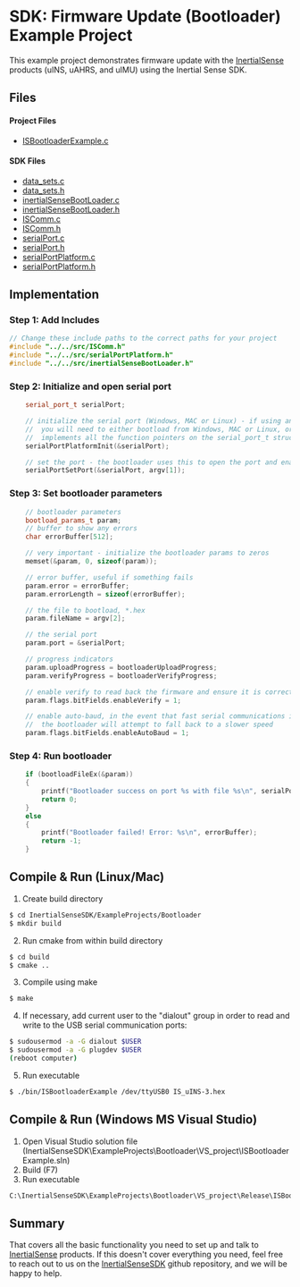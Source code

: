 # SDK: Firmware Update (Bootloader) Example Project

This example project demonstrates firmware update with the <a href="https://inertialsense.com">InertialSense</a> products (uINS, uAHRS, and uIMU) using the Inertial Sense SDK.

## Files

#### Project Files

* [ISBootloaderExample.c](https://github.com/inertialsense/InertialSenseSDK/tree/master/ExampleProjects/Bootloader/ISBootloaderExample.c)

#### SDK Files
 
* [data_sets.c](https://github.com/inertialsense/InertialSenseSDK/tree/master/src/data_sets.c)
* [data_sets.h](https://github.com/inertialsense/InertialSenseSDK/tree/master/src/data_sets.h)
* [inertialSenseBootLoader.c](https://github.com/inertialsense/InertialSenseSDK/tree/master/src/inertialSenseBootLoader.c)
* [inertialSenseBootLoader.h](https://github.com/inertialsense/InertialSenseSDK/tree/master/src/inertialSenseBootLoader.h)
* [ISComm.c](https://github.com/inertialsense/InertialSenseSDK/tree/master/src/ISComm.c)
* [ISComm.h](https://github.com/inertialsense/InertialSenseSDK/tree/master/src/ISComm.h)
* [serialPort.c](https://github.com/inertialsense/InertialSenseSDK/tree/master/src/serialPort.c)
* [serialPort.h](https://github.com/inertialsense/InertialSenseSDK/tree/master/src/serialPort.h)
* [serialPortPlatform.c](https://github.com/inertialsense/InertialSenseSDK/tree/master/src/serialPortPlatform.c)
* [serialPortPlatform.h](https://github.com/inertialsense/InertialSenseSDK/tree/master/src/serialPortPlatform.h)


## Implementation

### Step 1: Add Includes

```C++
// Change these include paths to the correct paths for your project
#include "../../src/ISComm.h"
#include "../../src/serialPortPlatform.h"
#include "../../src/inertialSenseBootLoader.h"
```

### Step 2: Initialize and open serial port

```C++
	serial_port_t serialPort;

	// initialize the serial port (Windows, MAC or Linux) - if using an embedded system like Arduino,
	//  you will need to either bootload from Windows, MAC or Linux, or implement your own code that
	//  implements all the function pointers on the serial_port_t struct.
	serialPortPlatformInit(&serialPort);

	// set the port - the bootloader uses this to open the port and enable bootload mode, etc.
	serialPortSetPort(&serialPort, argv[1]);
```

### Step 3: Set bootloader parameters

```C++
	// bootloader parameters
	bootload_params_t param;
	// buffer to show any errors
	char errorBuffer[512];

	// very important - initialize the bootloader params to zeros
	memset(&param, 0, sizeof(param));

	// error buffer, useful if something fails
	param.error = errorBuffer;
	param.errorLength = sizeof(errorBuffer);

	// the file to bootload, *.hex
	param.fileName = argv[2];

	// the serial port
	param.port = &serialPort;

	// progress indicators
	param.uploadProgress = bootloaderUploadProgress;
	param.verifyProgress = bootloaderVerifyProgress;

	// enable verify to read back the firmware and ensure it is correct
	param.flags.bitFields.enableVerify = 1;

	// enable auto-baud, in the event that fast serial communications is not available,
	//  the bootloader will attempt to fall back to a slower speed
	param.flags.bitFields.enableAutoBaud = 1;
```

### Step 4: Run bootloader

```C++
	if (bootloadFileEx(&param))
	{
		printf("Bootloader success on port %s with file %s\n", serialPort.port, param.fileName);
		return 0;
	}
	else
	{
		printf("Bootloader failed! Error: %s\n", errorBuffer);
		return -1;
	}
```

## Compile & Run (Linux/Mac)

1. Create build directory
``` bash
$ cd InertialSenseSDK/ExampleProjects/Bootloader
$ mkdir build
```
2. Run cmake from within build directory
``` bash
$ cd build
$ cmake ..
```
3. Compile using make
 ``` bash
 $ make
 ```
4. If necessary, add current user to the "dialout" group in order to read and write to the USB serial communication ports:
```bash
$ sudousermod -a -G dialout $USER
$ sudousermod -a -G plugdev $USER
(reboot computer)
```
5. Run executable
``` bash
$ ./bin/ISBootloaderExample /dev/ttyUSB0 IS_uINS-3.hex
```
## Compile & Run (Windows MS Visual Studio)

1. Open Visual Studio solution file (InertialSenseSDK\ExampleProjects\Bootloader\VS_project\ISBootloaderExample.sln)
2. Build (F7)
3. Run executable
``` bash
C:\InertialSenseSDK\ExampleProjects\Bootloader\VS_project\Release\ISBootloaderExample.exe COM3 IS_uINS-3.hex
```

## Summary

That covers all the basic functionality you need to set up and talk to <a href="https://inertialsense.com">InertialSense</a> products.  If this doesn't cover everything you need, feel free to reach out to us on the <a href="https://github.com/inertialsense/InertialSenseSDK">InertialSenseSDK</a> github repository, and we will be happy to help.
